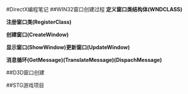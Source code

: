 #DirectX编程笔记
##WIN32窗口创建过程
**定义窗口类结构体(WNDCLASS)**



**注册窗口类(RegisterClass)**



**创建窗口(CreateWindow)**



**显示窗口(ShowWindow)更新窗口(UpdateWindow)**



**消息循环(GetMessage)(TranslateMessage)(DispachMessage)**


##D3D窗口创建

##STG游戏项目
